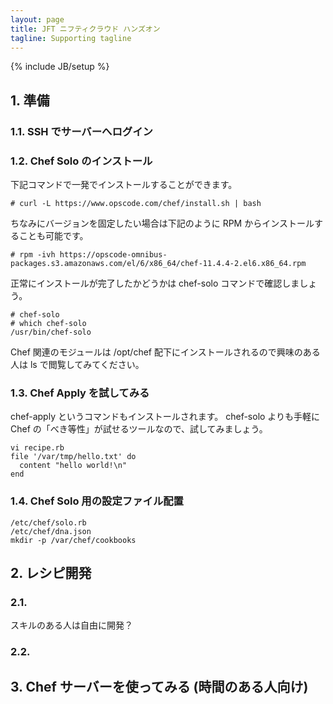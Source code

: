 ```yaml
---
layout: page
title: JFT ニフティクラウド ハンズオン
tagline: Supporting tagline
---
```

{% include JB/setup %}

## 1. 準備

### 1.1. SSH でサーバーへログイン

### 1.2. Chef Solo のインストール

下記コマンドで一発でインストールすることができます。

    # curl -L https://www.opscode.com/chef/install.sh | bash

ちなみにバージョンを固定したい場合は下記のように RPM からインストールすることも可能です。

    # rpm -ivh https://opscode-omnibus-packages.s3.amazonaws.com/el/6/x86_64/chef-11.4.4-2.el6.x86_64.rpm

正常にインストールが完了したかどうかは chef-solo コマンドで確認しましょう。

    # chef-solo
    # which chef-solo
    /usr/bin/chef-solo

Chef 関連のモジュールは /opt/chef 配下にインストールされるので興味のある人は ls で閲覧してみてください。

### 1.3. Chef Apply を試してみる

chef-apply というコマンドもインストールされます。
chef-solo よりも手軽に Chef の「べき等性」が試せるツールなので、試してみましょう。

    vi recipe.rb
    file '/var/tmp/hello.txt' do
      content "hello world!\n"
    end

### 1.4. Chef Solo 用の設定ファイル配置

    /etc/chef/solo.rb
    /etc/chef/dna.json
    mkdir -p /var/chef/cookbooks

## 2. レシピ開発

### 2.1. 

スキルのある人は自由に開発？

### 2.2.


## 3. Chef サーバーを使ってみる (時間のある人向け)

